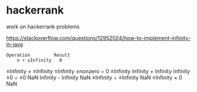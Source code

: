 # hackerrank
work on hackerrank problems

https://stackoverflow.com/questions/12952024/how-to-implement-infinity-in-java

    Operation         Result
        n ÷ ±Infinity   0
±Infinity × ±Infinity   ±Infinity
±nonzero  ÷ 0           ±Infinity
Infinity  + Infinity    Infinity
       ±0 ÷ ±0          NaN
 Infinity - Infinity    NaN
±Infinity ÷ ±Infinity   NaN
±Infinity × 0           NaN
